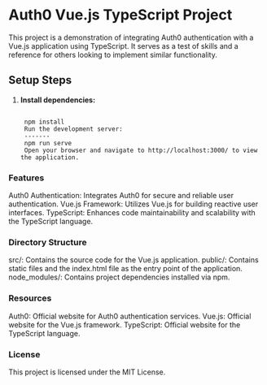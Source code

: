 # Auth0 Vue.js TypeScript Project

This project is a demonstration of integrating Auth0 authentication with a Vue.js application using TypeScript. It serves as a test of skills and a reference for others looking to implement similar functionality.

## Setup Steps

1. **Install dependencies:**

   ```
   
    npm install
    Run the development server:
    -------
    npm run serve
    Open your browser and navigate to http://localhost:3000/ to view the application.

### Features
Auth0 Authentication: Integrates Auth0 for secure and reliable user authentication.
Vue.js Framework: Utilizes Vue.js for building reactive user interfaces.
TypeScript: Enhances code maintainability and scalability with the TypeScript language.


### Directory Structure
src/: Contains the source code for the Vue.js application.
public/: Contains static files and the index.html file as the entry point of the application.
node_modules/: Contains project dependencies installed via npm.


### Resources
Auth0: Official website for Auth0 authentication services.
Vue.js: Official website for the Vue.js framework.
TypeScript: Official website for the TypeScript language.


### License
This project is licensed under the MIT License.
